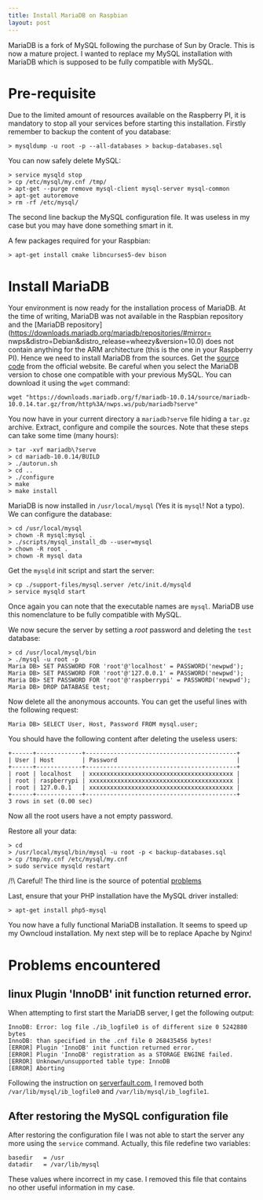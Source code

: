 ```yaml
---
title: Install MariaDB on Raspbian
layout: post
---
```


MariaDB is a fork of MySQL following the purchase of Sun by Oracle. This is now
a mature project. I wanted to replace my MySQL installation with MariaDB which
is supposed to be fully compatible with MySQL.

# Pre-requisite

Due to the limited amount of resources available on the Raspberry PI, it is
mandatory to stop all your services before starting this installation. Firstly
remember to backup the content of you database:

	> mysqldump -u root -p --all-databases > backup-databases.sql

You can now safely delete MySQL:

	> service mysqld stop
	> cp /etc/mysql/my.cnf /tmp/
	> apt-get --purge remove mysql-client mysql-server mysql-common
	> apt-get autoremove
	> rm -rf /etc/mysql/

The second line backup the MySQL configuration file. It was useless in my case
but you may have done something smart in it.

A few packages required for your Raspbian:

	> apt-get install cmake libncurses5-dev bison

# Install MariaDB

Your environment is now ready for the installation process of MariaDB. At the
time of writing, MariaDB was not available in the Raspbian repository and the
[MariaDB repository](https://downloads.mariadb.org/mariadb/repositories/#mirror=
nwps&distro=Debian&distro_release=wheezy&version=10.0) does not contain anything
for the ARM architecture (this is the one in your  Raspberry PI). Hence we need
to install MariaDB from the sources. Get the  [source
code](https://downloads.mariadb.org/) from the official website. Be careful
when you select the MariaDB version to chose one compatible with your previous
MySQL. You can download it using the `wget` command:

	wget "https://downloads.mariadb.org/f/mariadb-10.0.14/source/mariadb-10.0.14.tar.gz/from/http%3A/nwps.ws/pub/mariadb?serve"

You now have in your current directory a `mariadb?serve` file hiding a `tar.gz`
archive. Extract, configure and compile the sources. Note that these steps can
take some time (many hours):

	> tar -xvf mariadb\?serve
	> cd mariadb-10.0.14/BUILD
	> ./autorun.sh
	> cd .. 
	> ./configure
	> make
	> make install

MariaDB is now installed in `/usr/local/mysql` (Yes it is `mysql`! Not a typo). We
can configure the database:

	> cd /usr/local/mysql
	> chown -R mysql:mysql .
	> ./scripts/mysql_install_db --user=mysql
	> chown -R root .
	> chown -R mysql data

Get the `mysqld` init script and start the server:

	> cp ./support-files/mysql.server /etc/init.d/mysqld
	> service mysqld start

Once again you can note that the executable names are `mysql`. MariaDB use this
nomenclature to be fully compatible with MySQL. 

We now secure the server by setting a *root* password and deleting the `test`
database:

	> cd /usr/local/mysql/bin 
	> ./mysql -u root -p
	Maria DB> SET PASSWORD FOR 'root'@'localhost' = PASSWORD('newpwd');
	Maria DB> SET PASSWORD FOR 'root'@'127.0.0.1' = PASSWORD('newpwd');
	Maria DB> SET PASSWORD FOR 'root'@'raspberrypi' = PASSWORD('newpwd');
	Maria DB> DROP DATABASE test;

Now delete all the anonymous accounts. You can get the useful lines with the
following request:

	Maria DB> SELECT User, Host, Password FROM mysql.user;

You should have the following content after deleting the useless users:

	+------+-------------+-------------------------------------------+
	| User | Host        | Password                                  |
	+------+-------------+-------------------------------------------+
	| root | localhost   | xxxxxxxxxxxxxxxxxxxxxxxxxxxxxxxxxxxxxxxxx |
	| root | raspberrypi | xxxxxxxxxxxxxxxxxxxxxxxxxxxxxxxxxxxxxxxxx |
	| root | 127.0.0.1   | xxxxxxxxxxxxxxxxxxxxxxxxxxxxxxxxxxxxxxxxx |
	+------+-------------+-------------------------------------------+
	3 rows in set (0.00 sec)

Now all the root users have a not empty password.

Restore all your data:

	> cd
	> /usr/local/mysql/bin/mysql -u root -p < backup-databases.sql
	> cp /tmp/my.cnf /etc/mysql/my.cnf
	> sudo service mysqld restart

/!\ Careful! The third line is the source of potential [problems](#pb2)

Last, ensure that your PHP installation have the MySQL driver installed:

	> apt-get install php5-mysql

You now have a fully functional MariaDB installation. It seems to speed up my
Owncloud installation. My next step will be to replace Apache by Nginx!

# Problems encountered

## linux Plugin 'InnoDB' init function returned error.

When attempting to first start the MariaDB server, I get the following output:

	InnoDB: Error: log file ./ib_logfile0 is of different size 0 5242880 bytes
	InnoDB: than specified in the .cnf file 0 268435456 bytes!
	[ERROR] Plugin 'InnoDB' init function returned error.
	[ERROR] Plugin 'InnoDB' registration as a STORAGE ENGINE failed.
	[ERROR] Unknown/unsupported table type: InnoDB
	[ERROR] Aborting

Following the instruction on [serverfault.com](http://serverfault.com/questions/104014/innodb-error-log-file-ib-logfile0-is-of-different-size), 
I removed both `/var/lib/mysql/ib_logfile0` and `/var/lib/mysql/ib_logfile1`.

## <a name="pb2"/> After restoring the MySQL configuration file 

After restoring the configuration file I was not able to start the server any
more using the `service` command. Actually, this file redefine two variables:

	basedir   = /usr
	datadir   = /var/lib/mysql

These values where incorrect in my case. I removed this file that contains no
other useful information in my case.
